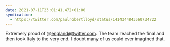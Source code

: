 ```yaml
---
date: 2021-07-11T23:01:41.472+01:00
syndication:
  - https://twitter.com/paulrobertlloyd/status/1414344843560734722
---
```


Extremely proud of @england@twitter.com. The team reached the final and then took Italy to the very end. I doubt many of us could ever imagined that.
